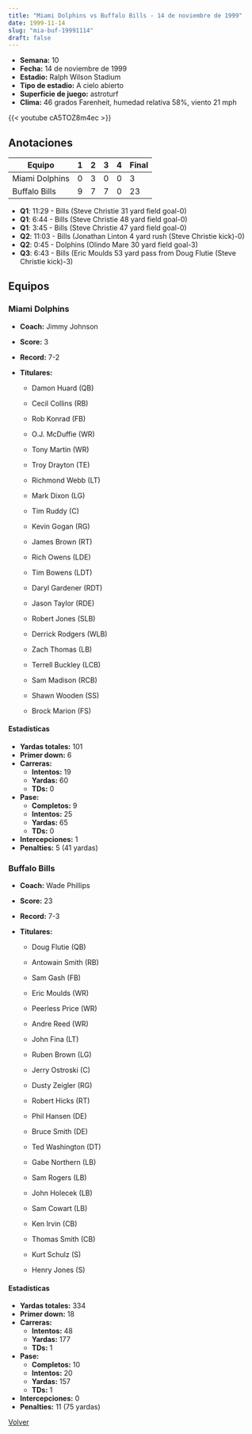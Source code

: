 ```yaml
---
title: "Miami Dolphins vs Buffalo Bills - 14 de noviembre de 1999"
date: 1999-11-14
slug: "mia-buf-19991114"
draft: false
---
```


- **Semana:** 10
- **Fecha:** 14 de noviembre de 1999
- **Estadio:** Ralph Wilson Stadium
- **Tipo de estadio:** A cielo abierto
- **Superficie de juego:** astroturf
- **Clima:** 46 grados Farenheit, humedad relativa 58%, viento 21 mph


{{< youtube cA5TOZ8m4ec >}}


## Anotaciones
| Equipo | 1 | 2 | 3 | 4 | Final |
|--------|---|---|---|---|-------|
| Miami Dolphins  | 0 | 3 | 0 | 0  | 3 |
| Buffalo Bills  | 9 | 7 | 7 | 0  | 23 |
- **Q1**: 11:29 - Bills (Steve Christie 31 yard field goal-0)
- **Q1**: 6:44 - Bills (Steve Christie 48 yard field goal-0)
- **Q1**: 3:45 - Bills (Steve Christie 47 yard field goal-0)
- **Q2**: 11:03 - Bills (Jonathan Linton 4 yard rush (Steve Christie kick)-0)
- **Q2**: 0:45 - Dolphins (Olindo Mare 30 yard field goal-3)
- **Q3**: 6:43 - Bills (Eric Moulds 53 yard pass from Doug Flutie (Steve Christie kick)-3)


## Equipos


### Miami Dolphins
* **Coach:** Jimmy Johnson
* **Score:** 3
* **Record:** 7-2
* **Titulares:** 

  * Damon Huard (QB) 

  * Cecil Collins (RB) 

  * Rob Konrad (FB) 

  * O.J. McDuffie (WR) 

  * Tony Martin (WR) 

  * Troy Drayton (TE) 

  * Richmond Webb (LT) 

  * Mark Dixon (LG) 

  * Tim Ruddy (C) 

  * Kevin Gogan (RG) 

  * James Brown (RT) 

  * Rich Owens (LDE) 

  * Tim Bowens (LDT) 

  * Daryl Gardener (RDT) 

  * Jason Taylor (RDE) 

  * Robert Jones (SLB) 

  * Derrick Rodgers (WLB) 

  * Zach Thomas (LB) 

  * Terrell Buckley (LCB) 

  * Sam Madison (RCB) 

  * Shawn Wooden (SS) 

  * Brock Marion (FS) 

#### Estadísticas
* **Yardas totales:** 101
* **Primer down:** 6
* **Carreras:**
  * **Intentos:** 19
  * **Yardas:** 60
  * **TDs:** 0
* **Pase:**
  * **Completos:** 9
  * **Intentos:** 25
  * **Yardas:** 65
  * **TDs:** 0
* **Intercepciones:** 1
* **Penalties:** 5 (41 yardas)

### Buffalo Bills
* **Coach:** Wade Phillips
* **Score:** 23
* **Record:** 7-3
* **Titulares:** 

  * Doug Flutie (QB) 

  * Antowain Smith (RB) 

  * Sam Gash (FB) 

  * Eric Moulds (WR) 

  * Peerless Price (WR) 

  * Andre Reed (WR) 

  * John Fina (LT) 

  * Ruben Brown (LG) 

  * Jerry Ostroski (C) 

  * Dusty Zeigler (RG) 

  * Robert Hicks (RT) 

  * Phil Hansen (DE) 

  * Bruce Smith (DE) 

  * Ted Washington (DT) 

  * Gabe Northern (LB) 

  * Sam Rogers (LB) 

  * John Holecek (LB) 

  * Sam Cowart (LB) 

  * Ken Irvin (CB) 

  * Thomas Smith (CB) 

  * Kurt Schulz (S) 

  * Henry Jones (S) 

#### Estadísticas
* **Yardas totales:** 334
* **Primer down:** 18
* **Carreras:**
  * **Intentos:** 48
  * **Yardas:** 177
  * **TDs:** 1
* **Pase:**
  * **Completos:** 10
  * **Intentos:** 20
  * **Yardas:** 157
  * **TDs:** 1
* **Intercepciones:** 0
* **Penalties:** 11 (75 yardas)


[Volver](/historia/1999)
